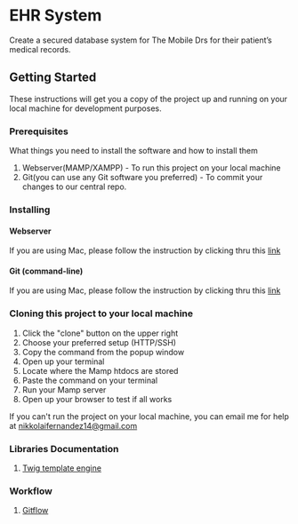 # EHR System

Create a secured database system for The Mobile Drs for their patient’s medical records.

## Getting Started

These instructions will get you a copy of the project up and running on your local machine for development purposes.

### Prerequisites

What things you need to install the software and how to install them

1. Webserver(MAMP/XAMPP) - To run this project on your local machine
2. Git(you can use any Git software you preferred) - To commit your changes to our central repo.

### Installing

#### Webserver

If you are using Mac, please follow the instruction by clicking thru this [link](https://documentation.mamp.info/en/MAMP-Mac/Installation/)

#### Git (command-line)

If you are using Mac, please follow the instruction by clicking thru this [link](https://www.atlassian.com/git/tutorials/install-git)

### Cloning this project to your local machine

1. Click the "clone" button on the upper right
2. Choose your preferred setup (HTTP/SSH) 
3. Copy the command from the popup window
4. Open up your terminal
5. Locate where the Mamp htdocs are stored
6. Paste the command on your terminal
7. Run your Mamp server
8. Open up your browser to test if all works

If you can't run the project on your local machine, you can email me for help at nikkolaifernandez14@gmail.com

### Libraries Documentation

1. [Twig template engine](https://twig.symfony.com/doc/2.x/templates.html)

### Workflow

1. [Gitflow](https://nvie.com/posts/a-successful-git-branching-model/)
